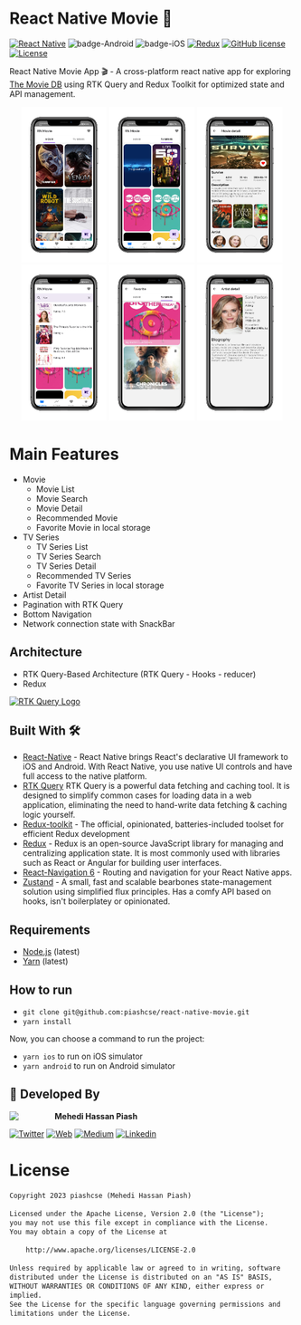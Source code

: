 # React Native Movie 🚀 
[![React Native](https://img.shields.io/badge/React%20Native-v0.76.1-green.svg)](https://facebook.github.io/react-native/)
![badge-Android](https://img.shields.io/badge/Platform-Android-brightgreen)
![badge-iOS](https://img.shields.io/badge/Platform-iOS-lightgray)
[![Redux](https://img.shields.io/badge/Redux-5.0.1-764ABC?logo=redux)](https://redux.js.org/)
[![GitHub license](https://img.shields.io/badge/license-Apache%20License%202.0-blue.svg?style=flat)](https://www.apache.org/licenses/LICENSE-2.0)
<a href="https://github.com/piashcse"><img alt="License" src="https://img.shields.io/static/v1?label=GitHub&message=piashcse&color=C51162"/></a>

React Native Movie App 🎬 - A cross-platform react native app for exploring [The Movie DB](https://www.themoviedb.org) using RTK Query and Redux Toolkit for optimized state and API management.<br>

<p align="center">
  <img width="30%" height="50%" src="https://github.com/piashcse/react-native-movie/blob/main/screenshots/1730741954753_100.PNG" />
  <img width="30%" height="50%" src="https://github.com/piashcse/react-native-movie/blob/main/screenshots/1730741946121_100.PNG" />
  <img width="30%" height="50%" src="https://github.com/piashcse/react-native-movie/blob/main/screenshots/1730741936047_100.PNG" />
  <img width="30%" height="50%" src="https://github.com/piashcse/react-native-movie/blob/main/screenshots/1730741920629_100.PNG" />
  <img width="30%" height="50%" src="https://github.com/piashcse/react-native-movie/blob/main/screenshots/1730741927781_100.PNG" />
  <img width="30%" height="50%" src="https://github.com/piashcse/react-native-movie/blob/main/screenshots/1730741964832_100.PNG" />
</p>

# Main Features
- Movie
  - Movie List
  - Movie Search
  - Movie Detail
  - Recommended Movie
  - Favorite Movie in local storage
- TV Series
  - TV Series List
  - TV Series Search
  - TV Series Detail
  - Recommended TV Series
  - Favorite TV Series in local storage
- Artist Detail
- Pagination with RTK Query 
- Bottom Navigation
- Network connection state with SnackBar

## Architecture
  - RTK Query-Based Architecture (RTK Query - Hooks - reducer)
  - Redux
<p float="left"> 
  <a href='https://redux-toolkit.js.org/rtk-query/overview'>
  <img src='https://redux-toolkit.js.org/img/redux-logo-landscape.png' height='50' alt='RTK Query Logo' aria-label='redux-toolkit.js.org/rtk-query' />
</a>
</p>

## Built With 🛠
- [React-Native](https://reactnative.dev/) - React Native brings React's declarative UI framework to iOS and Android. With React Native, you use native UI controls and have full access to the native platform.
- [RTK Query](https://redux-toolkit.js.org/rtk-query/overview) RTK Query is a powerful data fetching and caching tool. It is designed to simplify common cases for loading data in a web application, eliminating the need to hand-write data fetching & caching logic yourself.
- [Redux-toolkit](https://redux-toolkit.js.org/) - The official, opinionated, batteries-included toolset for efficient Redux development
- [Redux](https://redux.js.org/) - Redux is an open-source JavaScript library for managing and centralizing application state. It is most commonly used with libraries such as React or Angular for building user interfaces.
- [React-Navigation 6](https://reactnavigation.org/) - Routing and navigation for your React Native apps.
- [Zustand](https://zustand-demo.pmnd.rs/) - A small, fast and scalable bearbones state-management solution using simplified flux principles. Has a comfy API based on hooks, isn't boilerplatey or opinionated.

## Requirements

- [Node.js](https://nodejs.org/) (latest)
- [Yarn](https://yarnpkg.com/) (latest)

## How to run

- `git clone git@github.com:piashcse/react-native-movie.git` 
- `yarn install`

Now, you can choose a command to run the project:

- `yarn ios` to run on iOS simulator
- `yarn android` to run on Android simulator

## 👨 Developed By

<a href="https://twitter.com/piashcse" target="_blank">
  <img src="https://avatars.githubusercontent.com/piashcse" width="80" align="left">
</a>

**Mehedi Hassan Piash**

[![Twitter](https://img.shields.io/badge/-twitter-grey?logo=twitter)](https://twitter.com/piashcse)
[![Web](https://img.shields.io/badge/-web-grey?logo=appveyor)](https://piashcse.github.io/)
[![Medium](https://img.shields.io/badge/-medium-grey?logo=medium)](https://medium.com/@piashcse)
[![Linkedin](https://img.shields.io/badge/-linkedin-grey?logo=linkedin)](https://www.linkedin.com/in/piashcse/)

# License
```
Copyright 2023 piashcse (Mehedi Hassan Piash)

Licensed under the Apache License, Version 2.0 (the "License");
you may not use this file except in compliance with the License.
You may obtain a copy of the License at

    http://www.apache.org/licenses/LICENSE-2.0

Unless required by applicable law or agreed to in writing, software
distributed under the License is distributed on an "AS IS" BASIS,
WITHOUT WARRANTIES OR CONDITIONS OF ANY KIND, either express or implied.
See the License for the specific language governing permissions and
limitations under the License.
```

